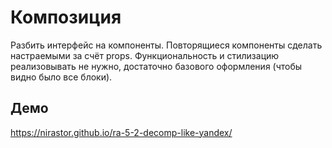 # Композиция

Разбить  интерфейс на компоненты. Повторящиеся компоненты сделать настраемыми за счёт props. Функциональность и стилизацию реализовывать не нужно, достаточно базового оформления (чтобы видно было все блоки).

## Демо
https://nirastor.github.io/ra-5-2-decomp-like-yandex/
